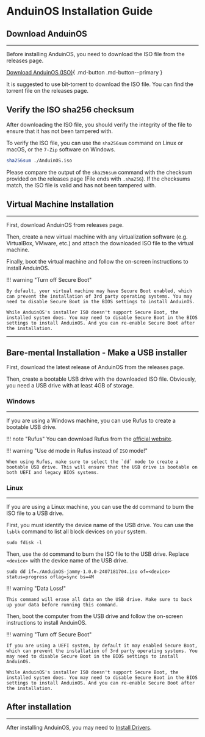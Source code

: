 # AnduinOS Installation Guide

## Download AnduinOS

---

Before installing AnduinOS, you need to download the ISO file from the releases page.

[Download AnduinOS (ISO)](https://download.anduinos.com/){ .md-button .md-button--primary }

It is suggested to use bit-torrent to download the ISO file. You can find the torrent file on the releases page.

## Verify the ISO sha256 checksum

After downloading the ISO file, you should verify the integrity of the file to ensure that it has not been tampered with.

To verify the ISO file, you can use the `sha256sum` command on Linux or macOS, or the `7-Zip` software on Windows.

```bash title="Verify ISO file on Linux or macOS"
sha256sum ./AnduinOS.iso
```

Please compare the output of the `sha256sum` command with the checksum provided on the releases page (File ends with `.sha256`). If the checksums match, the ISO file is valid and has not been tampered with.

## Virtual Machine Installation

---

First, download AnduinOS from releases page.

Then, create a new virtual machine with any virtualization software (e.g. VirtualBox, VMware, etc.) and attach the downloaded ISO file to the virtual machine.

Finally, boot the virtual machine and follow the on-screen instructions to install AnduinOS.

!!! warning "Turn off Secure Boot"

    By default, your virtual machine may have Secure Boot enabled, which can prevent the installation of 3rd party operating systems. You may need to disable Secure Boot in the BIOS settings to install AnduinOS.

    While AnduinOS's installer ISO doesn't support Secure Boot, the installed system does. You may need to disable Secure Boot in the BIOS settings to install AnduinOS. And you can re-enable Secure Boot after the installation.

---

## Bare-mental Installation - Make a USB installer

First, download the latest release of AnduinOS from the releases page.

Then, create a bootable USB drive with the downloaded ISO file. Obviously, you need a USB drive with at least 4GB of storage.

### Windows

---

If you are using a Windows machine, you can use Rufus to create a bootable USB drive.

!!! note "Rufus"
    You can download Rufus from the [official website](https://rufus.ie/).

!!! warning "Use `dd` mode in Rufus instead of `ISO` mode!"

    When using Rufus, make sure to select the `dd` mode to create a bootable USB drive. This will ensure that the USB drive is bootable on both UEFI and legacy BIOS systems.

### Linux

---

If you are using a Linux machine, you can use the `dd` command to burn the ISO file to a USB drive.

First, you must identify the device name of the USB drive. You can use the `lsblk` command to list all block devices on your system.

```shell title="List block devices"
sudo fdisk -l
```

Then, use the `dd` command to burn the ISO file to the USB drive. Replace `<device>` with the device name of the USB drive.

```shell title="Burning ISO to USB using dd on Linux"
sudo dd if=./AnduinOS-jammy-1.0.0-2407181704.iso of=<device> status=progress oflag=sync bs=4M
```

!!! warning "Data Loss!"

    This command will erase all data on the USB drive. Make sure to back up your data before running this command.

Then, boot the computer from the USB drive and follow the on-screen instructions to install AnduinOS.

!!! warning "Turn off Secure Boot"

    If you are using a UEFI system, by default it may enabled Secure Boot, which can prevent the installation of 3rd party operating systems. You may need to disable Secure Boot in the BIOS settings to install AnduinOS.

    While AnduinOS's installer ISO doesn't support Secure Boot, the installed system does. You may need to disable Secure Boot in the BIOS settings to install AnduinOS. And you can re-enable Secure Boot after the installation.

## After installation

---

After installing AnduinOS, you may need to [Install Drivers](./Install-Drivers.md).
